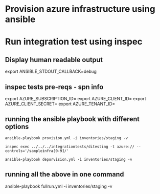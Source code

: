 # Provision azure infrastructure using ansible
# Run integration test using inspec

## Display human readable output
export ANSIBLE_STDOUT_CALLBACK=debug

## inspec tests pre-reqs - spn info
export AZURE_SUBSCRIPTION_ID=<id>
export AZURE_CLIENT_ID=<id>
export AZURE_CLIENT_SECRET=<secret>
export AZURE_TENANT_ID=<id>

## running the ansible playbook with different options
```
ansible-playbook provision.yml -i inventories/staging -v

inspec exec ../../../integrationtests/ditesting -t azure:// --controls='/sampleinfra[0-9]/'

ansible-playbook deporvision.yml -i inventories/staging -v
```

## running all the above in one command

ansible-playbook fullrun.yml -i inventories/staging -v


